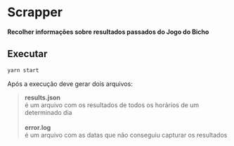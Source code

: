 # Scrapper

**Recolher informações sobre resultados passados do Jogo do Bicho**

## Executar

```javascript
yarn start
```

Após a execução deve gerar dois arquivos:

> **results.json**\
> é um arquivo com os resultados de todos os horários de um determinado dia\
> \
> **error.log**\
> é um arquivo com as datas que não conseguiu capturar os resultados
